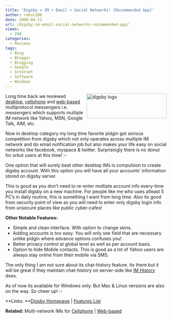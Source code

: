 ```yaml
---
title: 'Digsby = IM + Email + Social Networks! [Recommended App]'
author: rahul286
date: 2008-04-11
url: /digsby-im-email-social-networks-recommended-app/
views:
  - 240
categories:
  - Reviews
tags:
  - Bing
  - Blogger
  - Blogging
  - Google
  - Internet
  - Software
  - Windows
---
```

[<img class="wp-image-53179" style="border-right: 0px;border-top: 0px;margin: 0px 0px 0px 5px;border-left: 0px;border-bottom: 0px" src="http://cdn.devilsworkshop.org/files/2008/04/image-thumb7.png" border="0" alt="digsby logo" width="250" height="77" align="right" />][1] Long time back we reviewed [desktop][2], [cellphone][3] and [web-based][4] multiprotocol messengers i.e. messengers which supports multiple IM network like Yahoo, MSN, Google Talk, AIM, etc.

Now in desktop category my long time favorite pidgin got serious competition from digsby which not only operates across multiple IM network and do email notification job but also makes your life easy on social networks like facebook, myspace & twitter. Surprisingly there is no donut for orkut users at this time! <img src="http://devilsworkshop.org/wp-includes/images/smilies/frownie.png" alt=":-(" class="wp-smiley" style="height: 1em; max-height: 1em;" />

One option that will surely beat other desktop IMs is compulsion to create digsby account. With this option you will have all your accounts&#8217; information stored on digsby server.

This is good as you don&#8217;t need to re-enter multiple account info every-time you install digsby on a new machine. For people like me who uses atleast 5 PC&#8217;s in daily routine, this is something I want from long time. Also its good from security point of view as you will need to enter only digsby login info from unsecure places like public cyber-cafes!

**Other Notable Features:**

  * Simple and clean interface. With option to change skins.
  * Adding accounts is too easy. You will only see field that are necessary unlike pidgin where advance options confuses you!
  * Better privacy control at global level as well as per account basis.
  * Option to hide Mobile contacts. This is good as a lot of Yahoo users are always stay online from their mobile via SMS.

The only thing I am not sure about its chat-history feature. Its there but it will be great if they maintain chat-history on server-side like [IM History][5] does.

As of now its available for Windows only. But Mac & Linux versions are also on the way. So cheer up! <img src="http://devilsworkshop.org/wp-includes/images/smilies/simple-smile.png" alt=":-)" class="wp-smiley" style="height: 1em; max-height: 1em;" />

**Links: **<a href="http://www.digsby.com/" onclick="_gaq.push(['_trackEvent', 'outbound-article', 'http://www.digsby.com/', 'Digsby Homepage']);" >Digsby Homepage</a> | <a href="http://www.digsby.com/features.php" onclick="_gaq.push(['_trackEvent', 'outbound-article', 'http://www.digsby.com/features.php', 'Features List']);" >Features List</a>

**Related:** Multi-network IMs for [Cellphone][3] | [Web-based][4]

 [1]: http://cdn.devilsworkshop.org/files/2008/04/image10.png
 [2]: http://devilsworkshop.org/2006/08/04/review-multi-protocol-messengers-pc-based/
 [3]: http://devilsworkshop.org/2006/08/06/review-im-mobile-instant-messenger/
 [4]: http://devilsworkshop.org/2006/08/04/review-meebo-web-based-im-client/
 [5]: http://devilsworkshop.org/2008/02/14/manage-all-chats-contact-history-at-one-place/
